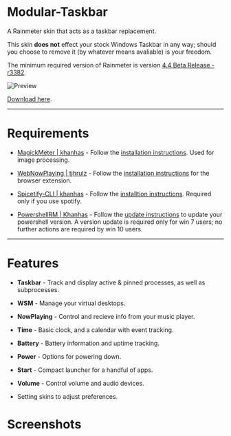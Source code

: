 # Modular-Taskbar
A Rainmeter skin that acts as a taskbar replacement. 

This skin **does not** effect your stock Windows Taskbar in any way; should you choose to remove it (by whatever means avaliable) is your freedom.

The minimum required version of Rainmeter is version [4.4 Beta Release - r3382](https://www.rainmeter.net/).

![Preview](https://user-images.githubusercontent.com/40166216/92535281-c83bc880-f22e-11ea-999d-ada7cd480b1f.png)

[Download here](https://github.com/C0rvust/Modular-Taskbar/releases).


---

# **Requirements**

- [MagickMeter | khanhas](https://github.com/khanhas/MagickMeter) - Follow the [installation instructions](https://github.com/khanhas/MagickMeter#how-to-install). Used for image processing.

- [WebNowPlaying | tjhrulz](https://github.com/tjhrulz/WebNowPlaying) - Follow the [installation instructions](https://github.com/tjhrulz/WebNowPlaying#extension-links) for the browser extension. 

- [Spicetify-CLI | khanhas](https://github.com/khanhas/spicetify-cli) - Follow the [installtion instructions](https://github.com/khanhas/spicetify-cli/wiki/Guide-for-Rainmeter-user). Required only if you use spotify.

- [PowershellRM | Khanhas](https://github.com/khanhas/PowershellRM#requirements) - Follow the [update instructions](https://github.com/khanhas/PowershellRM#requirements) to update your powershell version. A version update is required only for win 7 users; no further actions are required by win 10 users.

---

# **Features**

- **Taskbar** - Track and display active & pinned processes, as well as subprocesses.
- **WSM** - Manage your virtual desktops.
- **NowPlaying** - Control and recieve info from your music player.
- **Time** - Basic clock, and a calendar with event tracking.
- **Battery** - Battery information and uptime tracking.
- **Power** - Options for powering down.
- **Start** - Compact launcher for a handful of apps.
- **Volume** - Control volume and audio devices.

- Setting skins to adjust preferences.

# **Screenshots**

